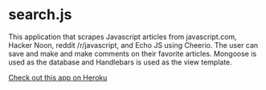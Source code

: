 # search.js

This application that scrapes Javascript articles from javascript.com, Hacker Noon, reddit /r/javascript, and Echo JS using Cheerio. The user can save and make and make comments on their favorite articles. Mongoose is used as the database and Handlebars is used as the view template.

[Check out this app on Heroku](https://search-js.herokuapp.com/ "search.js on Heroku")
